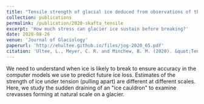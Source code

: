```yaml
---
title: "Tensile strength of glacial ice deduced from observations of the 2015 eastern Skaftá cauldron collapse, Vatnajökull ice cap, Iceland"
collection: publications
permalink: /publication/2020-skafta_tensile
excerpt: 'How much stress can glacier ice sustain before breaking?'
date: 2020-08-26
venue: 'Journal of Glaciology'
paperurl: 'http://ehultee.github.io/files/jog-2020_65.pdf'
citation: 'Ultee, L., Meyer, C. R. and Minchew, B. M. (2020). &quot;Tensile strength of glacial ice deduced from observations of the 2015 eastern Skaftá cauldron collapse, Vatnajökull ice cap, Iceland.&quot; <i>Journal of Glaciology</i> FirstView. doi:10.1017/jog.2020.65'
---
```


<!-- <a href='http://ehultee.github.io/files/jog-2020_65.pdf'>Download paper here</a> -->

We need to understand when ice is likely to break to ensure accuracy in the computer models
we use to predict future ice loss.  Estimates of the strength of ice under tension (pulling apart)
are different at different scales.  Here, we study the sudden draining of an "ice cauldron"
to examine crevasses forming at natural scale on a glacier.